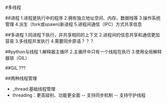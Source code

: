 #多线程

##进程
1.进程是执行中的程序
2.拥有独立地址空间、内存、数据栈等
3.操作系统管理
4.派生（fork或spawn)新进程
5.进程间通信（IPC）方式共享信息

##多进程
1.同进程下执行，并共享相同的上下文
2.进程间的信息共享和通信更加容易
3.多线程并发执行
4.需要同步原语？？？

##python与线程
1.解释器主循环
2.主循环中只有一个线程在执行
3.使用全局解释器锁（GIL）

##GIL
???

##两种线程管理
- _thread:基础线程管理
- threading：更高级别、功能更全面
-- 支持同步机制
-- 支持守护线程